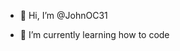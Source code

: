 - 👋 Hi, I’m @JohnOC31

- 🌱 I’m currently learning how to code


<!---
JohnOC31/JohnOC31 is a ✨ special ✨ repository because its `README.md` (this file) appears on your GitHub profile.
You can click the Preview link to take a look at your changes.
--->
